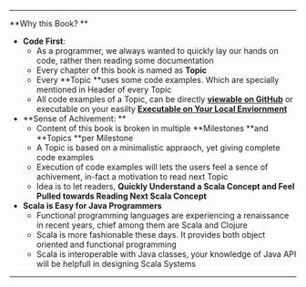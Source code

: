 
---

**Why this Book? **

* **Code First**: 
  * As a programmer, we always wanted to quickly lay our hands on code, rather then reading some documentation
  * Every chapter of this book is named as **Topic**
  * Every **Topic **uses some code examples. Which are specially mentioned in Header of every Topic
  * All code examples of a Topic, can be directly [**viewable on GitHub**](http://inbravo.github.io/scala-src/) or executable on your easilty [**Executable on Your Local Enviornment**](https://inbravo.gitbooks.io/java-to-scala/content/first-milestone/setup-well-begun-half-done.html)
* **Sense of Achivement: **
  * Content of this book is broken in multiple **Milestones **and **Topics **per Milestone
  * A Topic is based on a minimalistic appraoch, yet giving complete code examples
  * Execution of code examples will lets the users feel a sence of achivement, in-fact a motivation to read next Topic
  * Idea is to let readers, **Quickly Understand a Scala Concept and Feel Pulled towards Reading Next Scala Concept**
* **Scala is Easy for Java Programmers**
  * Functional programming languages are experiencing a renaissance in recent years, chief among them are Scala and Clojure
  * Scala is more fashionable these days. It provides both object oriented and functional programming 
  * Scala is interoperable with Java classes, your knowledge of Java API will be helpfull in designing Scala Systems

---



